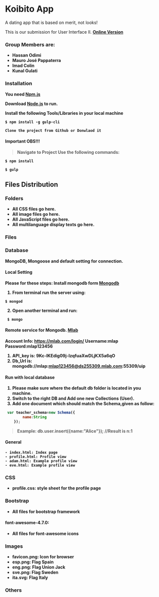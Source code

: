 # Koibito App 

A dating app that is based on merit, not looks!

<p>This is our submission for User Interface II. <b><a href="http://206.189.27.240/">Online Version</a></b</p>

### Group Members are: 

<ul>
    <li>Hassan Odimi</li>
    <li>Mauro José Pappaterra</li>
    <li>Imad Colin</li>
    <li>Kunal Gulati</li>
</ul>


### Installation

You need  [Npm.js]( https://www.npmjs.com/) 

Download  [Node.js](https://nodejs.org/)  to run.

Install the following Tools/Libraries in your local machine 

```
$ npm install -g gulp-cli
```
```
Clone the project from Github or Donwlaod it 
```
#### Important OBS!!!
>  Navigate to **Project** 
> Use the following commands: 
```
$ npm install 
```
```
$ gulp 
```


<h2>Files Distribution</h2>

### Folders

  - All CSS files go here.
  - All image files go here.
  - All JavaScript files go here.
  - All multilanguage display texts go here.

### Files


### Database
MongoDB, Mongoose and default setting for connection.  
#### Local Setting
Please for these steps:
Install mongodb form [Mongodb]( https://www.mongodb.com/) 

1. From terminal run the server using:
```
$ mongod 
```
2. Open another terminal and run:
```
 $ mongo 
```
#### Remote service for Mongodb. [Mlab](https://mlab.com/)
Account Info:
https://mlab.com/login/
Username:mlap
Password:mlap123456

1. API_key is: 9Kc-lKEdig09j-lzqfuaXwDLjKX5a6qO
2. Db_Url is: mongodb://mlap:mlap123456@ds255309.mlab.com:55309/uip

#### Run with local database 

1. Please make sure where the default db folder is located in you machine. 
2. Switch to the right DB and Add one new Collections (User). 
3. Add one document which should match the Schema,given as follow: 

```javascript
 var teacher_schema=new Schema({
        name:String
    });
```

> Example: db.user.insert({name:"Alice"}); //Result is n:1 

#### General

    - index.html: Index page
    - profile.html: Profile view
    - adam.html: Example profile view
    - eve.html: Example profile view

### CSS
<ul>
    <li><b>profile.css:</b> style sheet for the profile page</li>
</ul>


### Bootstrap
<ul>
    <li><b>All files for bootstrap framework</b></li>
</ul>

<h4>font-awesome-4.7.0:</h4>
<ul>
    <li><b>All files for font-awesome icons</b></li>
</ul>

### Images 
<ul>
    <li><b>favicon.png:</b> Icon for browser</li>
    <li><b>esp.png:</b> Flag Spain</li>
    <li><b>eng.png:</b> Flag Union Jack</li>
    <li><b>sve.png:</b> Flag Sweden</li>
    <li><b>ita.svg:</b> Flag Italy</li>
</ul>

### Others 
